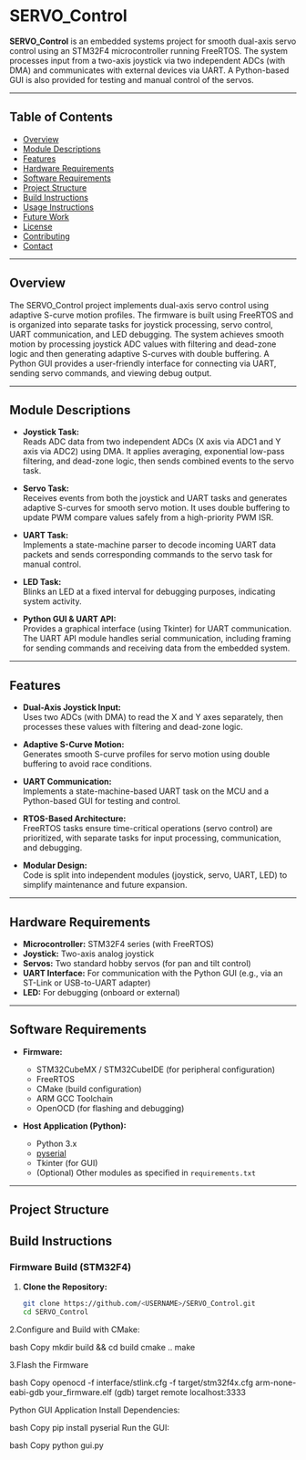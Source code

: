 # SERVO_Control

**SERVO_Control** is an embedded systems project for smooth dual-axis servo control using an STM32F4 microcontroller running FreeRTOS. The system processes input from a two-axis joystick via two independent ADCs (with DMA) and communicates with external devices via UART. A Python-based GUI is also provided for testing and manual control of the servos.

---

## Table of Contents

- [Overview](#overview)
- [Module Descriptions](#module-descriptions)
- [Features](#features)
- [Hardware Requirements](#hardware-requirements)
- [Software Requirements](#software-requirements)
- [Project Structure](#project-structure)
- [Build Instructions](#build-instructions)
- [Usage Instructions](#usage-instructions)
- [Future Work](#future-work)
- [License](#license)
- [Contributing](#contributing)
- [Contact](#contact)

---

## Overview

The SERVO_Control project implements dual-axis servo control using adaptive S-curve motion profiles. The firmware is built using FreeRTOS and is organized into separate tasks for joystick processing, servo control, UART communication, and LED debugging. The system achieves smooth motion by processing joystick ADC values with filtering and dead-zone logic and then generating adaptive S-curves with double buffering. A Python GUI provides a user-friendly interface for connecting via UART, sending servo commands, and viewing debug output.

---

## Module Descriptions

- **Joystick Task:**  
  Reads ADC data from two independent ADCs (X axis via ADC1 and Y axis via ADC2) using DMA. It applies averaging, exponential low-pass filtering, and dead-zone logic, then sends combined events to the servo task.

- **Servo Task:**  
  Receives events from both the joystick and UART tasks and generates adaptive S-curves for smooth servo motion. It uses double buffering to update PWM compare values safely from a high-priority PWM ISR.

- **UART Task:**  
  Implements a state-machine parser to decode incoming UART data packets and sends corresponding commands to the servo task for manual control.

- **LED Task:**  
  Blinks an LED at a fixed interval for debugging purposes, indicating system activity.

- **Python GUI & UART API:**  
  Provides a graphical interface (using Tkinter) for UART communication. The UART API module handles serial communication, including framing for sending commands and receiving data from the embedded system.

---

## Features

- **Dual-Axis Joystick Input:**  
  Uses two ADCs (with DMA) to read the X and Y axes separately, then processes these values with filtering and dead-zone logic.

- **Adaptive S-Curve Motion:**  
  Generates smooth S-curve profiles for servo motion using double buffering to avoid race conditions.

- **UART Communication:**  
  Implements a state-machine-based UART task on the MCU and a Python-based GUI for testing and control.

- **RTOS-Based Architecture:**  
  FreeRTOS tasks ensure time-critical operations (servo control) are prioritized, with separate tasks for input processing, communication, and debugging.

- **Modular Design:**  
  Code is split into independent modules (joystick, servo, UART, LED) to simplify maintenance and future expansion.

---

## Hardware Requirements

- **Microcontroller:** STM32F4 series (with FreeRTOS)
- **Joystick:** Two-axis analog joystick
- **Servos:** Two standard hobby servos (for pan and tilt control)
- **UART Interface:** For communication with the Python GUI (e.g., via an ST-Link or USB-to-UART adapter)
- **LED:** For debugging (onboard or external)

---

## Software Requirements

- **Firmware:**
  - STM32CubeMX / STM32CubeIDE (for peripheral configuration)
  - FreeRTOS
  - CMake (build configuration)
  - ARM GCC Toolchain
  - OpenOCD (for flashing and debugging)

- **Host Application (Python):**
  - Python 3.x
  - [pyserial](https://pypi.org/project/pyserial/)
  - Tkinter (for GUI)
  - (Optional) Other modules as specified in `requirements.txt`

---

## Project Structure

## Build Instructions

### Firmware Build (STM32F4)
1. **Clone the Repository:**
   ```bash
   git clone https://github.com/<USERNAME>/SERVO_Control.git
   cd SERVO_Control

2.Configure and Build with CMake:


bash
Copy
mkdir build && cd build
cmake ..
make

3.Flash the Firmware

bash
Copy
openocd -f interface/stlink.cfg -f target/stm32f4x.cfg
arm-none-eabi-gdb your_firmware.elf
(gdb) target remote localhost:3333	



Python GUI Application
Install Dependencies:

bash
Copy
pip install pyserial
Run the GUI:

bash
Copy
python gui.py

	